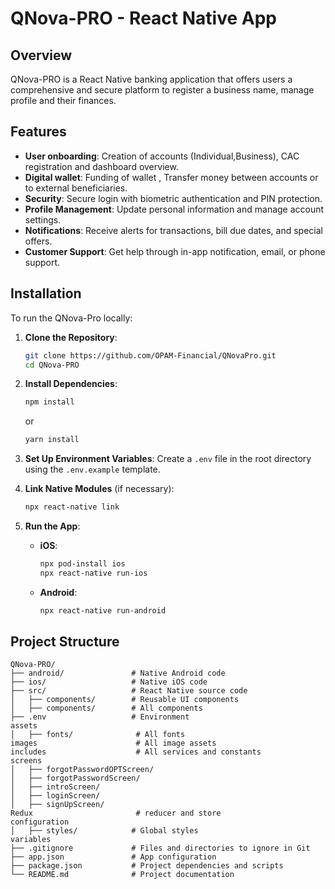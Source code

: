 # QNova-PRO - React Native App

## Overview

QNova-PRO is a React Native banking application that offers users a comprehensive and secure platform to register a business name, manage profile and their finances.

## Features

- **User onboarding**: Creation of accounts (Individual,Business), CAC registration and dashboard overview.
- **Digital wallet**: Funding of wallet , Transfer money between accounts or to external beneficiaries.
- **Security**: Secure login with biometric authentication and PIN protection.
- **Profile Management**: Update personal information and manage account settings.
- **Notifications**: Receive alerts for transactions, bill due dates, and special offers.
- **Customer Support**: Get help through in-app notification, email, or phone support.

## Installation

To run the QNova-Pro locally:

1. **Clone the Repository**:
    ```bash
    git clone https://github.com/OPAM-Financial/QNovaPro.git
    cd QNova-PRO
    ```

2. **Install Dependencies**:
    ```bash
    npm install
    ```
   or
    ```bash
    yarn install
    ```

3. **Set Up Environment Variables**:
    Create a `.env` file in the root directory using the `.env.example` template.

4. **Link Native Modules** (if necessary):
    ```bash
    npx react-native link
    ```

5. **Run the App**:
   - **iOS**:
        ```bash
        npx pod-install ios
        npx react-native run-ios
        ```
   - **Android**:
        ```bash
        npx react-native run-android
        ```

## Project Structure

```plaintext
QNova-PRO/
├── android/               # Native Android code
├── ios/                   # Native iOS code
├── src/                   # React Native source code
│   ├── components/        # Reusable UI components
│   ├── components/        # All components
├── .env                   # Environment 
assets
│   ├── fonts/              # All fonts 
images                      # All image assets 
includes                    # All services and constants 
screens
│   ├── forgotPasswordOPTScreen/           
│   ├── forgotPasswordScreen/  
│   ├── introScreen/   
│   ├── loginScreen/       
│   ├── signUpScreen/  
Redux                       # reducer and store     
configuration
│   ├── styles/            # Global styles 
variables
├── .gitignore             # Files and directories to ignore in Git
├── app.json               # App configuration
├── package.json           # Project dependencies and scripts
└── README.md              # Project documentation 
